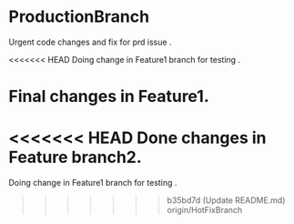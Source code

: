 # ProductionBranch

Urgent code changes and fix for prd issue .

<<<<<<< HEAD
Doing change in Feature1 branch for testing .

Final changes in Feature1.
=======
<<<<<<< HEAD
Done changes in Feature branch2.
=======
Doing change in Feature1 branch for testing .
>>>>>>> b35bd7d (Update README.md)
>>>>>>> origin/HotFixBranch
